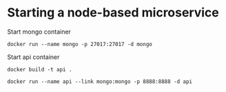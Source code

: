 Starting a node-based microservice
===

Start mongo container
```
docker run --name mongo -p 27017:27017 -d mongo
```

Start api container
```
docker build -t api .

docker run --name api --link mongo:mongo -p 8888:8888 -d api
```
